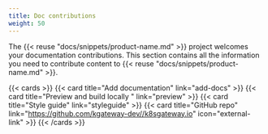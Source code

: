 ```yaml
---
title: Doc contributions
weight: 50
---
```


The {{< reuse "docs/snippets/product-name.md" >}} project welcomes your documentation contributions. This section contains all the information you need to contribute content to {{< reuse "docs/snippets/product-name.md" >}}.

{{< cards >}}
{{< card title="Add documentation" link="add-docs" >}}
{{< card title="Preview and build locally " link="preview" >}}
{{< card title="Style guide" link="styleguide" >}}
{{< card title="GitHub repo" link="https://github.com/kgateway-dev//k8sgateway.io" icon="external-link" >}}
{{< /cards >}}


